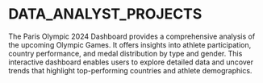 # DATA_ANALYST_PROJECTS

The Paris Olympic 2024 Dashboard provides a comprehensive analysis of the upcoming 
Olympic Games. It offers insights into athlete participation, country performance, and medal 
distribution by type and gender. This interactive dashboard enables users to explore detailed 
data and uncover trends that highlight top-performing countries and athlete demographics.

